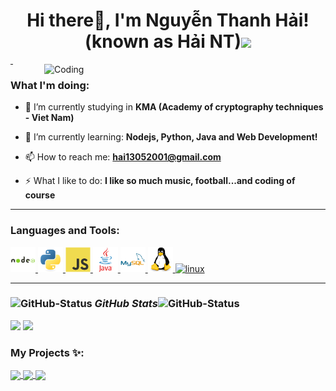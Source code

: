 <h1 align="center">Hi there👋, I'm Nguyễn Thanh Hải! (known as Hải NT)<img height="40" src="https://emoji.gg/assets/emoji/7333-parrotdance.gif"></h1>
<img align="right" alt="Coding" width="400" src="https://user-images.githubusercontent.com/78724676/107845321-998ad500-6e00-11eb-8f60-a90db837bdb2.gif" style="vertical-align:middle;margin:0px 50px">
<hr>

<h3 align="left"><b>What I'm doing:</b></h3>

- 🌁 I’m currently studying in **KMA (Academy of cryptography techniques - Viet Nam)**

- 🌱 I’m currently learning: **Nodejs, Python, Java and Web Development!**

- 📫 How to reach me: **hai13052001@gmail.com**

- ⚡ What I like to do: **I like so much music, football...and coding of course**

<hr>

<h3 align="left">Languages and Tools:</h3>
<p align="left">
  <a href="https://nodejs.org/en/docs/" target="_blank"> 
    <img src="https://raw.githubusercontent.com/devicons/devicon/master/icons/nodejs/nodejs-original-wordmark.svg" alt="nodejs" width="40" height="40"/> 
  </a> 
  <a href="https://www.python.org" target="_blank"> 
    <img src="https://raw.githubusercontent.com/devicons/devicon/master/icons/python/python-original.svg" alt="python" width="40" height="40"/> 
  </a>  
  <a href="https://developer.mozilla.org/en-US/docs/Web/JavaScript" target="_blank"> 
    <img src="https://raw.githubusercontent.com/devicons/devicon/master/icons/javascript/javascript-original.svg" alt="javascript" width="40" height="40"/> 
  </a>
  <a href="https://docs.oracle.com/en/java/" target="_blank"> 
    <img src="https://raw.githubusercontent.com/devicons/devicon/master/icons/java/java-original-wordmark.svg" alt="java" width="40" height="40"/> 
  </a>
  <a href="https://dev.mysql.com/doc/" target="_blank"> 
    <img src="https://raw.githubusercontent.com/devicons/devicon/master/icons/mysql/mysql-original-wordmark.svg" alt="mysql" width="40" height="40"/> 
  </a>
<!--   <a href="https://docs.docker.com/" target="_blank"> 
    <img src="https://raw.githubusercontent.com/devicons/devicon/master/icons/docker/docker-original-wordmark.svg" alt="docker" width="40" height="40"/> 
  </a> -->
  <a href="https://www.linux.org/" target="_blank"> 
    <img src="https://raw.githubusercontent.com/devicons/devicon/master/icons/linux/linux-original.svg" alt="linux" width="40" height="40"/> 
  </a> 
  <a href="https://www.mongodb.com/" target="_blank"> 
    <img src="https://www.vectorlogo.zone/logos/mongodb/mongodb-icon.svg" alt="linux" width="40" height="40"/> 
  </a> 
</p>

<hr>

<h3 align="left">
 <img src="https://media.giphy.com/media/8UHRm5oY4k4FDxq5QG/giphy.gif" width="30px" alt="GitHub-Status"/>&nbsp;<i><b>GitHub Stats</b></i><img src="https://media.giphy.com/media/8UHRm5oY4k4FDxq5QG/giphy.gif" width="30px" alt="GitHub-Status"/></h3>
<p align= "left">
  <img height= "150" src="https://github-readme-stats.vercel.app/api?username=hai135&show_icons=true&theme=tokyonight&line_height=27" />
  <img height= "150" src="https://github-readme-stats.vercel.app/api/top-langs/?username=hai135&theme=tokyonight&layout=compact" />
</p>

### My Projects ✨:
  
<a href="https://github.com/hai135/weather-app">
  <img align="center" src="https://github-readme-stats.vercel.app/api/pin/?username=hai135&repo=weather-app&theme=tokyonight" />
</a>

<a href="https://github.com/hai135/task-manager-api">
  <img align="center" src="https://github-readme-stats.vercel.app/api/pin/?username=hai135&repo=task-manager-api&theme=tokyonight" />
</a>

<a href="https://github.com/hai135/eshop" >
  <img align="center" src="https://github-readme-stats.vercel.app/api/pin/?username=hai135&repo=eshop&theme=tokyonight"/>
</a>
<!--
**hai135/hai135** is a ✨ _special_ ✨ repository because its `README.md` (this file) appears on your GitHub profile.

Here are some ideas to get you started:

- 🔭 I’m currently working on ...
- 🌱 I’m currently learning ...
- 👯 I’m looking to collaborate on ...
- 🤔 I’m looking for help with ...
- 💬 Ask me about ...
- 📫 How to reach me: ...
- 😄 Pronouns: ...
- ⚡ Fun fact: ...
-->
